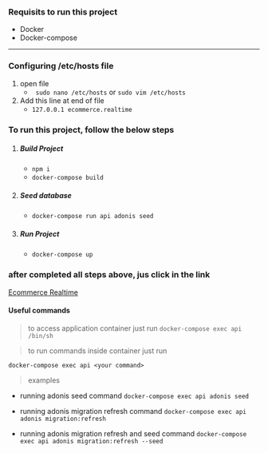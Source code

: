 ### Requisits to run this project

- Docker
- Docker-compose

---

<!-- > update /etc/hosts -->

### Configuring /etc/hosts file

1. open file
   - ` sudo nano /etc/hosts` or `sudo vim /etc/hosts`
2. Add this line at end of file
   - `127.0.0.1 ecommerce.realtime`

### To run this project, follow the below steps

1. ##### Build Project
   - `npm i`
   - `docker-compose build`
2. ##### Seed database
   - `docker-compose run api adonis seed`
3. ##### Run Project
   - `docker-compose up`

### after completed all steps above, jus click in the link

[Ecommerce Realtime](http://ecommerce.realtime:3333)

#### Useful commands

> to access application container just run
> `docker-compose exec api /bin/sh`

> to run commands inside container just run

`docker-compose exec api <your command> `

> examples

- running adonis seed command
  `docker-compose exec api adonis seed`

- running adonis migration refresh command
  `docker-compose exec api adonis migration:refresh`

- running adonis migration refresh and seed command
  `docker-compose exec api adonis migration:refresh --seed `
